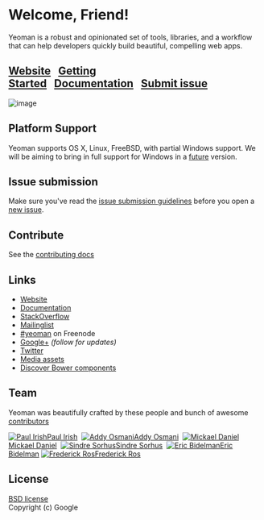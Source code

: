 # Welcome, Friend!

Yeoman is a robust and opinionated set of tools, libraries, and a workflow that can help developers quickly build beautiful, compelling web apps.

## [Website](http://yeoman.io)&nbsp;&nbsp;&nbsp;[Getting Started](http://yeoman.io/gettingstarted_1.0.html)&nbsp;&nbsp;&nbsp;[Documentation](https://github.com/yeoman/yeoman/wiki)&nbsp;&nbsp;&nbsp;[Submit issue](https://github.com/yeoman/yeoman#issue-submission)

![image](http://yeoman.io/media/yeoman-masthead.png)


## Platform Support

Yeoman supports OS X, Linux, FreeBSD, with partial Windows support. We will be aiming to bring in full support for Windows in a [future](https://github.com/yeoman/yeoman/wiki/Manual-Install) version.


## Issue submission

Make sure you've read the [issue submission guidelines](https://github.com/yeoman/yeoman/blob/master/contributing.md#issue-submission) before you open a [new issue](https://github.com/yeoman/yeoman/issues/new).


## Contribute

See the [contributing docs](https://github.com/yeoman/yeoman/blob/master/contributing.md)


## Links

- [Website](http://yeoman.io)
- [Documentation](https://github.com/yeoman/yeoman/wiki)
- [StackOverflow](http://stackoverflow.com/questions/tagged/yeoman)
- [Mailinglist](https://groups.google.com/forum/#!forum/yeoman-dev)
- [\#yeoman](http://webchat.freenode.net/?channels=yeoman) on Freenode
- [Google+](https://plus.google.com/101063139999404044459/posts) *(follow for updates)*
- [Twitter](https://twitter.com/yeoman)
- [Media assets](https://github.com/yeoman/yeoman.io/tree/gh-pages/media)
- [Discover Bower components](http://sindresorhus.com/bower-components/)


## Team

Yeoman was beautifully crafted by these people and bunch of awesome [contributors](https://github.com/yeoman/yeoman/graphs/contributors)

[![Paul Irish](http://www.gravatar.com/avatar/ffe68d6f71b225f7661d33f2a8908281.png?s=40)Paul Irish](http://paulirish.com)&nbsp;
[![Addy Osmani](http://www.gravatar.com/avatar/96270e4c3e5e9806cf7245475c00b275.png?s=40)Addy Osmani](http://addyosmani.com)&nbsp;
[![Mickael Daniel](http://www.gravatar.com/avatar/a23615915f0baf096b94cc9df93fc327.png?s=40)Mickael Daniel](http://blog.mklog.fr)&nbsp;
[![Sindre Sorhus](http://www.gravatar.com/avatar/d36a92237c75c5337c17b60d90686bf9.png?s=40)Sindre Sorhus](http://sindresorhus.com)&nbsp;
[![Eric Bidelman](http://www.gravatar.com/avatar/e7948aac7c52b26470be80311873a398.png?s=40)Eric Bidelman](http://ericbidelman.com)
[![Frederick Ros](http://www.gravatar.com/avatar/4605de69c4c3af3f48b8e829206cd4c2.png?s=40)Frederick Ros](https://github.com/sleeper)


## License

[BSD license](http://opensource.org/licenses/bsd-license.php)  
Copyright (c) Google
